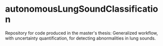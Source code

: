 # autonomousLungSoundClassification
Repository for code produced in the master's thesis: Generalized workflow, with uncertainty quantification, for detecting abnormalities in lung sounds. 
